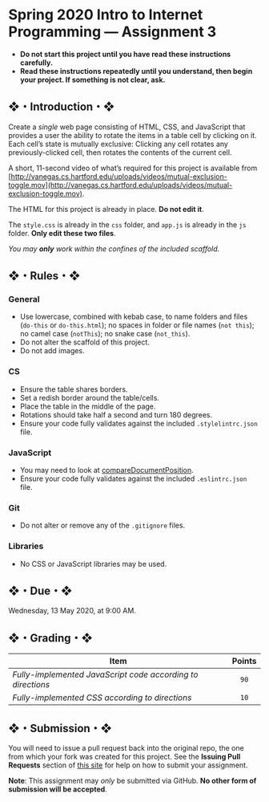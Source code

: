 # Spring 2020 Intro to Internet Programming — Assignment 3

* **Do not start this project until you have read these instructions carefully.**  
* **Read these instructions repeatedly until you understand, then begin your project. If something is not clear, ask.**  

## ❖・Introduction・❖
Create a *single* web page consisting of HTML, CSS, and JavaScript that provides a user the ability to rotate the items in a table cell by clicking on it. Each cell’s state is mutually exclusive: Clicking any cell rotates any previously-clicked cell, then rotates the contents of the current cell.

A short, 11-second video of what’s required for this project is available from [http://vanegas.cs.hartford.edu/uploads/videos/mutual-exclusion-toggle.mov](http://vanegas.cs.hartford.edu/uploads/videos/mutual-exclusion-toggle.mov).

The HTML for this project is already in place. **Do not edit it**.

The `style.css` is already in the `css` folder, and `app.js` is already in the `js` folder. **Only edit these two files**.

_You may **only** work within the confines of the included scaffold._

## ❖・Rules・❖
### General
* Use lowercase, combined with kebab case, to name folders and files (`do-this` or `do-this.html`); no spaces in folder or file names (`not this`); no camel case (`notThis`); no snake case (`not_this`).
* Do not alter the scaffold of this project.
* Do not add images.

### CS
* Ensure the table shares borders.
* Set a redish border around the table/cells.
* Place the table in the middle of the page.
* Rotations should take half a second and turn 180 degrees.
* Ensure your code fully validates against the included `.stylelintrc.json` file.

### JavaScript
* You may need to look at [compareDocumentPosition](https://developer.mozilla.org/en-US/docs/Web/API/Node/compareDocumentPosition).
* Ensure your code fully validates against the included `.eslintrc.json` file.

### Git
* Do not alter or remove any of the `.gitignore` files.

### Libraries
* No CSS or JavaScript libraries may be used.

## ❖・Due・❖
Wednesday, 13 May 2020, at 9:00 AM.

## ❖・Grading・❖
| Item                                                        | Points |
| ----------------------------------------------------------- | :----: |
| *Fully-implemented JavaScript code according to directions* |  `90`  |
| *Fully-implemented CSS according to directions*             |  `10`  |

## ❖・Submission・❖
You will need to issue a pull request back into the original repo, the one from which your fork was created for this project. See the **Issuing Pull Requests** section of [this site](http://code-warrior.github.io/tutorials/git/github/index.html) for help on how to submit your assignment.

**Note**: This assignment may *only* be submitted via GitHub. **No other form of submission will be accepted**.
